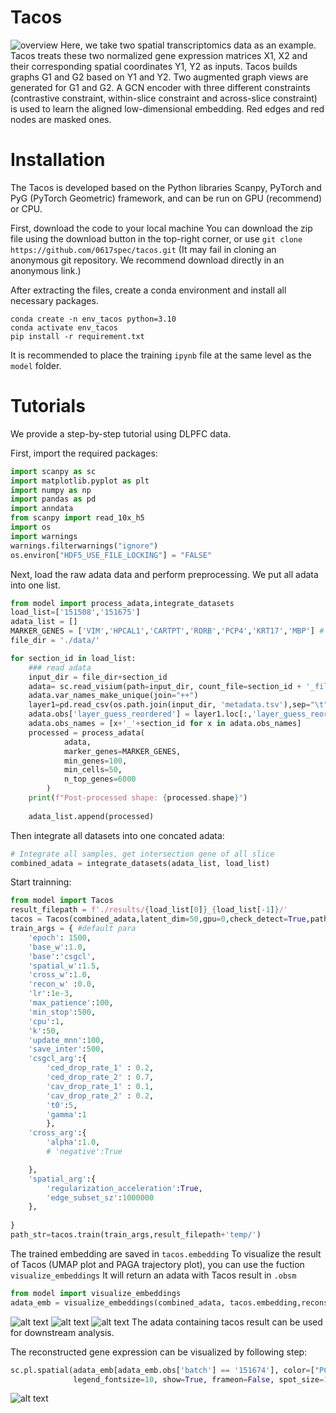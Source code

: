 # Tacos
![overview](https://github.com/user-attachments/assets/332799b5-57b2-4819-803c-a4cafd4c0437)
Here, we take two spatial transcriptomics data as an example. Tacos treats these two normalized gene expression matrices X1, X2 and their corresponding spatial coordinates Y1, Y2 as inputs. Tacos builds graphs G1 and G2 based on Y1 and Y2. Two augmented graph views are generated for G1 and G2. A GCN encoder with three different constraints (contrastive constraint, within-slice constraint and across-slice constraint) is used to learn the aligned low-dimensional embedding. Red edges and red nodes are masked ones.
# Installation
The Tacos is developed based on the Python libraries Scanpy, PyTorch and PyG (PyTorch Geometric) framework, and can be run on GPU (recommend) or CPU.

First, download the code to your local machine 
You can download the zip file using the download button in the top-right corner, or use `git clone https://github.com/0617spec/tacos.git` (It may fail in cloning an anonymous git repository. We recommend download directly in an anonymous link.)

After extracting the files, create a conda environment and install all necessary packages.

```
conda create -n env_tacos python=3.10
conda activate env_tacos
pip install -r requirement.txt
```

It is recommended to place the training `ipynb` file at the same level as the `model` folder.


# Tutorials
We provide a step-by-step tutorial using DLPFC data.

First, import the required packages:

```python
import scanpy as sc
import matplotlib.pyplot as plt
import numpy as np
import pandas as pd
import anndata
from scanpy import read_10x_h5
import os
import warnings
warnings.filterwarnings("ignore")
os.environ["HDF5_USE_FILE_LOCKING"] = "FALSE"
```
Next, load the raw adata data and perform preprocessing.
We put all adata into one list.
```python
from model import process_adata,integrate_datasets
load_list=['151508','151675']
adata_list = []
MARKER_GENES = ['VIM','HPCAL1','CARTPT','RORB','PCP4','KRT17','MBP'] # optional
file_dir = './data/'

for section_id in load_list:
    ### read adata
    input_dir = file_dir+section_id
    adata= sc.read_visium(path=input_dir, count_file=section_id + '_filtered_feature_bc_matrix.h5', load_images=True)
    adata.var_names_make_unique(join="++")
    layer1=pd.read_csv(os.path.join(input_dir, 'metadata.tsv'),sep="\t",header=0)
    adata.obs['layer_guess_reordered'] = layer1.loc[:,'layer_guess_reordered']
    adata.obs_names = [x+'_'+section_id for x in adata.obs_names]
    processed = process_adata(
            adata,
            marker_genes=MARKER_GENES,
            min_genes=100,
            min_cells=50,
            n_top_genes=6000
        )
    print(f"Post-processed shape: {processed.shape}")
 
    adata_list.append(processed)
```
Then integrate all datasets into one concated adata:
```python
# Integrate all samples, get intersection gene of all slice
combined_adata = integrate_datasets(adata_list, load_list)
```
Start trainning:
```python
from model import Tacos
result_filepath = f'./results/{load_list[0]}_{load_list[-1]}/'
tacos = Tacos(combined_adata,latent_dim=50,gpu=0,check_detect=True,path=result_filepath)
train_args = { #default para
    'epoch': 1500,
    'base_w':1.0,
    'base':'csgcl',
    'spatial_w':1.5,
    'cross_w':1.0,
    'recon_w' :0.0,
    'lr':1e-3,
    'max_patience':100,
    'min_stop':500,
    'cpu':1,
    'k':50,
    'update_mnn':100,
    'save_inter':500,
    'csgcl_arg':{
        'ced_drop_rate_1' : 0.2,
        'ced_drop_rate_2' : 0.7,
        'cav_drop_rate_1' : 0.1,
        'cav_drop_rate_2' : 0.2,
        't0':5,
        'gamma':1
        },
    'cross_arg':{
        'alpha':1.0,
        # 'negative':True

    },
    'spatial_arg':{
        'regularization_acceleration':True,
        'edge_subset_sz':1000000
    }, 
    
}
path_str=tacos.train(train_args,result_filepath+'temp/')
```
The trained embedding are saved in ```tacos.embedding```
To visualize the result of Tacos (UMAP plot and PAGA trajectory plot), you can use the fuction ```visualize_embeddings```
It will return an adata with Tacos result in ```.obsm```
```python
from model import visualize_embeddings
adata_emb = visualize_embeddings(combined_adata, tacos.embedding,reconstruct_gene=tacos.gene,true_label_key='layer_guess_reordered')
```
![alt text](image.png)
![alt text](image-1.png)
![alt text](image-2.png)
The adata containing tacos result can be used for downstream analysis.

The reconstructed gene expression can be visualized by following step:
```python
sc.pl.spatial(adata_emb[adata_emb.obs['batch'] == '151674'], color=["PCP4"],
              legend_fontsize=10, show=True, frameon=False, spot_size=150, legend_loc='right margin')
```
![alt text](image-3.png)